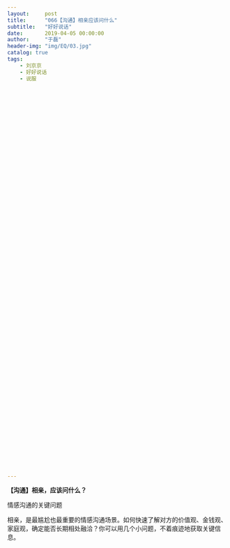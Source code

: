 ```yaml
---
layout:     post
title:      "066【沟通】相亲应该问什么"
subtitle:   "好好说话"
date:       2019-04-05 00:00:00
author:     "于磊"
header-img: "img/EQ/03.jpg"
catalog: true
tags:
    - 刘京京
    - 好好说话
    - 说服
































































---
```


**【沟通】相亲，应该问什么？**

情感沟通的关键问题



相亲，是最尴尬也最重要的情感沟通场景。如何快速了解对方的价值观、金钱观、家庭观，确定能否长期相处融洽？你可以用几个小问题，不着痕迹地获取关键信息。